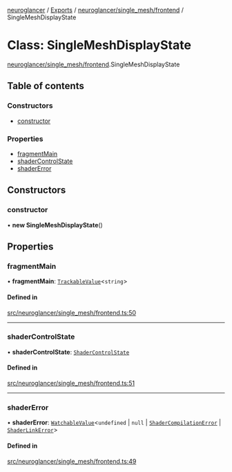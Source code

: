 [neuroglancer](../README.md) / [Exports](../modules.md) / [neuroglancer/single\_mesh/frontend](../modules/neuroglancer_single_mesh_frontend.md) / SingleMeshDisplayState

# Class: SingleMeshDisplayState

[neuroglancer/single_mesh/frontend](../modules/neuroglancer_single_mesh_frontend.md).SingleMeshDisplayState

## Table of contents

### Constructors

- [constructor](neuroglancer_single_mesh_frontend.SingleMeshDisplayState.md#constructor)

### Properties

- [fragmentMain](neuroglancer_single_mesh_frontend.SingleMeshDisplayState.md#fragmentmain)
- [shaderControlState](neuroglancer_single_mesh_frontend.SingleMeshDisplayState.md#shadercontrolstate)
- [shaderError](neuroglancer_single_mesh_frontend.SingleMeshDisplayState.md#shadererror)

## Constructors

### constructor

• **new SingleMeshDisplayState**()

## Properties

### fragmentMain

• **fragmentMain**: [`TrackableValue`](neuroglancer_trackable_value.TrackableValue.md)<`string`\>

#### Defined in

[src/neuroglancer/single_mesh/frontend.ts:50](https://github.com/ActiveBrainAtlas2/neuroglancer/blob/034b457d/src/neuroglancer/single_mesh/frontend.ts#L50)

___

### shaderControlState

• **shaderControlState**: [`ShaderControlState`](neuroglancer_webgl_shader_ui_controls.ShaderControlState.md)

#### Defined in

[src/neuroglancer/single_mesh/frontend.ts:51](https://github.com/ActiveBrainAtlas2/neuroglancer/blob/034b457d/src/neuroglancer/single_mesh/frontend.ts#L51)

___

### shaderError

• **shaderError**: [`WatchableValue`](neuroglancer_trackable_value.WatchableValue.md)<`undefined` \| ``null`` \| [`ShaderCompilationError`](neuroglancer_webgl_shader.ShaderCompilationError.md) \| [`ShaderLinkError`](neuroglancer_webgl_shader.ShaderLinkError.md)\>

#### Defined in

[src/neuroglancer/single_mesh/frontend.ts:49](https://github.com/ActiveBrainAtlas2/neuroglancer/blob/034b457d/src/neuroglancer/single_mesh/frontend.ts#L49)
